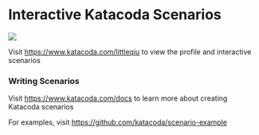 # Interactive Katacoda Scenarios

[![](http://shields.katacoda.com/katacoda/littleqiu/count.svg)](https://www.katacoda.com/littleqiu "Get your profile on Katacoda.com")

Visit https://www.katacoda.com/littleqiu to view the profile and interactive scenarios

### Writing Scenarios
Visit https://www.katacoda.com/docs to learn more about creating Katacoda scenarios

For examples, visit https://github.com/katacoda/scenario-example
